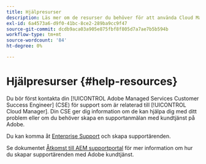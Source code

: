 ```yaml
---
title: Hjälpresurser
description: Läs mer om de resurser du behöver för att använda Cloud Manager.
exl-id: 6a4573a6-d9f0-41bc-8ce2-289ba9cc9f47
source-git-commit: dcdb9aca03a905e875fbf8f805d7a7ae7b5b594b
workflow-type: tm+mt
source-wordcount: '84'
ht-degree: 0%

---
```



# Hjälpresurser {#help-resources}

Du bör först kontakta din [!UICONTROL Adobe Managed Services Customer Success Engineer] (CSE) för support som är relaterad till [!UICONTROL Cloud Manager]. Din CSE ger dig information om de kan hjälpa dig med ditt problem eller om du behöver skapa en supportanmälan med kundtjänst på Adobe.

Du kan komma åt [Enterprise Support](https://experienceleague.adobe.com/?support-tab=home#support) och skapa supportärenden.

Se dokumentet [Åtkomst till AEM supportportal](https://helpx.adobe.com/enterprise/using/support-and-expert-services.html) för mer information om hur du skapar supportärenden med Adobe kundtjänst.
